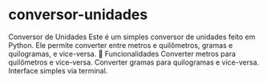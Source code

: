 # conversor-unidades
Conversor de Unidades  Este é um simples conversor de unidades feito em Python. Ele permite converter entre metros e quilômetros, gramas e quilogramas, e vice-versa.  📌 Funcionalidades  Converter metros para quilômetros e vice-versa.  Converter gramas para quilogramas e vice-versa.  Interface simples via terminal.
